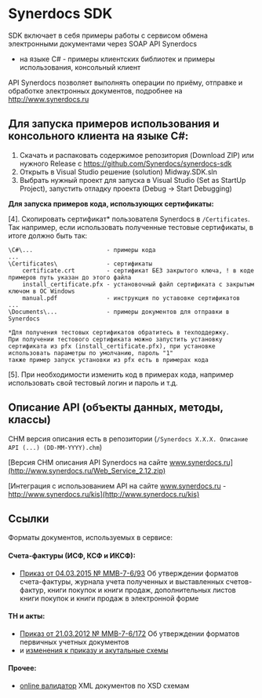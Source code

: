# Synerdocs SDK

SDK включает в себя примеры работы с сервисом обмена электронными документами через SOAP API Synerdocs
 * на языке C# - примеры клиентских библиотек и примеры использования, консольный клиент

API Synerdocs позволяет выполнять операции по приёму, отправке и обработке электронных документов, подробнее на http://www.synerdocs.ru

## Для запуска примеров использования и консольного клиента на языке C#:

1. Скачать и распаковать содержимое репозитория (Download ZIP) или нужного Release c https://github.com/Synerdocs/synerdocs-sdk
2. Открыть в Visual Studio решение (solution) Midway.SDK.sln
3. Выбрать нужный проект для запуска в Visual Studio (Set as StartUp Project), запустить отладку проекта (Debug -> Start Debugging)

**Для запуска примеров кода, использующих сертификаты:**

[4]. Скопировать сертификат* пользователя Synerdocs в ```/Certificates```. Так например, если использовать полученные тестовые сертификаты, в итоге должно быть так:
```
\C#\...                     - примеры кода
...
\Certificates\           	- сертификаты
    certificate.crt         - сертификат БЕЗ закрытого ключа, ! в коде примеров путь указан до этого файла
    install_certificate.pfx - установочный файл сертификата с закрытым ключом в ОС Windows
    manual.pdf              - инструкция по уставовке сертификатов
...
\Documents\...              - примеры документов для отправки в Synerdocs

*Для получения тестовых сертификатов обратитесь в техподдержку.
При получении тестового сертификата можно запустить установку сертификата из pfx (install_certificate.pfx), при установке использовать параметры по умолчанию, пароль "1"
также пример запуск установки из pfx есть в примерах кода 
```

[5]. При необходимости изменить код в примерах кода, например использовать свой тестовый логин и пароль и т.д.
    
## Описание API (объекты данных, методы, классы)

 CHM версия описания есть в репозитории (```/Synerdocs X.X.X. Описание API (...) (DD-MM-YYYY).chm```)

 [Версия CHM описания API Synerdocs на сайте www.synerdocs.ru](http://www.synerdocs.ru/Web_Service_2.12.zip)

 [Интеграция с использованием API на сайте www.synerdocs.ru - http://www.synerdocs.ru/kis](http://www.synerdocs.ru/kis)

## Ссылки 

Форматы документов, используемых в сервисе:

#### Cчета-фактуры (ИСФ, КСФ и ИКСФ):

 * [Приказ от 04.03.2015 № ММВ-7-6/93](https://www.nalog.ru/rn18/about_fts/docs/5433729/)  Об утверждении форматов счета-фактуры, журнала учета полученных и выставленных счетов-фактур, книги покупок и книги продаж, дополнительных листов книги покупок и книги продаж в электронной форме

#### ТН и акты:

 * [Приказ от 21.03.2012 № ММВ-7-6/172](https://www.nalog.ru/rn18/about_fts/docs/3908415/) Об утверждении форматов первичных учетных документов
 * и [изменения к приказу и акутальные схемы](https://www.nalog.ru/rn18/about_fts/docs/5330915/)

#### Прочее:
 * [online валидатор](http://www.utilities-online.info/xsdvalidation/) XML документов по XSD схемам